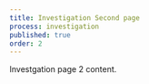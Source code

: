 ```yaml
---
title: Investigation Second page
process: investigation
published: true
order: 2
---
```



Investgation page 2 content.